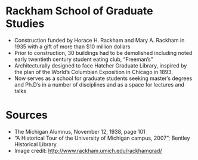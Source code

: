 # Rackham School of Graduate Studies

- Construction funded by Horace H. Rackham and Mary A. Rackham in 1935 with a gift of  more than $10 million dollars
- Prior to construction, 30 buildings had to be demolished including noted early twentieth century student eating club, “Freeman’s”
- Architecturally designed to face Hatcher Graduate Library, inspired by the plan of the World’s Columbian Exposition in Chicago in 1893.
- Now serves as a school for graduate students seeking master’s degrees and Ph.D’s in a number of disciplines and as a space for lectures and talks


# Sources
- The Michigan Alumnus, November 12, 1938, page 101
- “A Historical Tour of the University of Michigan campus, 2007”; Bentley Historical Library.
- Image credit: http://www.rackham.umich.edu/rackhamgrad/

